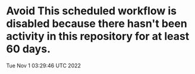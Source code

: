 # Avoid This scheduled workflow is disabled because there hasn't been activity in this repository for at least 60 days.
Tue Nov  1 03:29:46 UTC 2022
